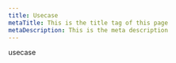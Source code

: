 ```yaml
---
title: Usecase
metaTitle: This is the title tag of this page
metaDescription: This is the meta description
---
```


usecase
